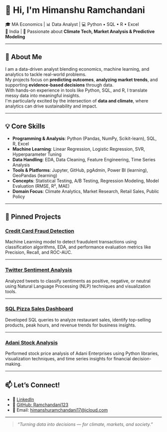 # 👋 Hi, I'm Himanshu Ramchandani  

🎓 MA Economics | 📊 Data Analyst | 💻 Python • SQL • R • Excel  
📍 India | 🌱 Passionate about **Climate Tech, Market Analysis & Predictive Modeling**  

---

## 🚀 About Me  

I am a data-driven analyst blending economics, machine learning, and analytics to tackle real-world problems.  
My projects focus on **predicting outcomes**, **analyzing market trends**, and supporting **evidence-based decisions** through data.  
With hands-on experience in tools like Python, SQL, and R, I translate messy data into meaningful insights.  
I'm particularly excited by the intersection of **data and climate**, where analytics can drive sustainability and impact.  

---

## 💡 Core Skills  

- **Programming & Analysis**: Python (Pandas, NumPy, Scikit-learn), SQL, R, Excel  
- **Machine Learning**: Linear Regression, Logistic Regression, SVR, Hyperparameter Tuning  
- **Data Handling**: EDA, Data Cleaning, Feature Engineering, Time Series Analysis  
- **Tools & Platforms**: Jupyter, GitHub, pgAdmin, Power BI (learning), GeoPandas (learning)  
- **Concepts**: Statistical Testing, A/B Testing, Regression Modeling, Model Evaluation (RMSE, R², MAE)  
- **Domain Focus**: Climate Analytics, Market Research, Retail Sales, Public Policy  

---

## 📌 Pinned Projects  

### [Credit Card Fraud Detection](https://github.com/Ramchandani123/Credit-Card-Fraud-Detection)  
Machine Learning model to detect fraudulent transactions using classification algorithms, EDA, and performance evaluation metrics like Precision, Recall, and ROC-AUC.  

---

### [Twitter Sentiment Analysis](https://github.com/Ramchandani123/Twitter-Sentiment-Analysis)  
Analyzed tweets to classify sentiments as positive, negative, or neutral using Natural Language Processing (NLP) techniques and visualization tools.  

---

### [SQL Pizza Sales Dashboard](https://github.com/Ramchandani123/SQL-Pizza-Sales)  
Developed SQL queries to analyze restaurant sales, identify top-selling products, peak hours, and revenue trends for business insights.  

---

### [Adani Stock Analysis](https://github.com/Ramchandani123/Adani-Stock-Analysis)  
Performed stock price analysis of Adani Enterprises using Python libraries, visualization techniques, and time series insights for financial decision-making.  

---

## 📫 Let’s Connect!  

- 🔗 [LinkedIn](https://www.linkedin.com/in/himanshu-ramchandani-69956b239)  
- 💼 [GitHub: Ramchandani123](https://github.com/Ramchandani123)  
- 📧 Email: himanshuramchandani17@icloud.com  

---

> _“Turning data into decisions — for climate, markets, and society.”_
